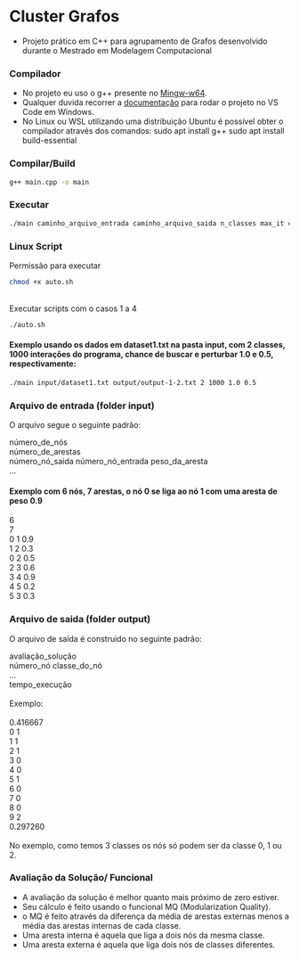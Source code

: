 # Cluster Grafos
 - Projeto prático em C++ para agrupamento de Grafos desenvolvido durante o Mestrado em Modelagem Computacional

### Compilador
 - No projeto eu uso o g++ presente no [Mingw-w64](https://www.mingw-w64.org/downloads/).
 - Qualquer duvida recorrer a [documentação](https://code.visualstudio.com/docs/cpp/config-mingw) para rodar o projeto no VS Code em Windows.
 - No Linux ou WSL utilizando uma distribuição Ubuntu é possível obter o compilador através dos comandos:
 sudo apt install g++
 sudo apt install build-essential

### Compilar/Build

```bash
g++ main.cpp -o main
```

### Executar

```bash
./main caminho_arquivo_entrada caminho_arquivo_saida n_classes max_it chance_buscar chance_perturbar
```

### Linux Script

Permissão para executar
```bash
chmod +x auto.sh
```
<br>
Executar scripts com o casos 1 a 4

```bash
./auto.sh
```

#### Exemplo usando os dados em dataset1.txt na pasta input, com 2 classes, 1000 interações do programa, chance de buscar e perturbar 1.0 e 0.5, respectivamente:  

```bash
./main input/dataset1.txt output/output-1-2.txt 2 1000 1.0 0.5
```

### Arquivo de entrada (folder input)
O arquivo segue o seguinte padrão: <br>

número_de_nós <br>
número_de_arestas <br>
número_nó_saida número_nó_entrada peso_da_aresta <br>
... <br>

#### Exemplo com 6 nós, 7 arestas, o nó 0 se liga ao nó 1 com uma aresta de peso 0.9

6 <br>
7 <br>
0 1 0.9 <br>
1 2 0.3 <br>
0 2 0.5 <br>
2 3 0.6 <br>
3 4 0.9 <br>
4 5 0.2 <br>
5 3 0.3 <br>

### Arquivo de saida (folder output)
O arquivo de saída é construido no seguinte padrão: <br>

avaliação_solução <br>
número_nó classe_do_nó <br>
... <br>
tempo_execução <br>
<br>
Exemplo: <br> 
<br>
0.416667 <br>
0 1 <br>
1 1 <br>
2 1 <br>
3 0 <br>
4 0 <br>
5 1 <br>
6 0 <br>
7 0 <br>
8 0 <br>
9 2 <br>
0.297260 <br>
<br>
No exemplo, como temos 3 classes os nós só podem ser da classe 0, 1 ou 2.
  
### Avaliação da Solução/ Funcional
 - A avaliação da solução é melhor quanto mais próximo de zero estiver. 
 - Seu cálculo é feito usando o funcional MQ (Modularization Quality).
 - o MQ é feito através da diferença da média de arestas externas menos a média das arestas internas de cada classe.
 - Uma aresta interna é aquela que liga a dois nós da mesma classe.
 - Uma aresta externa é aquela que liga dois nós de classes diferentes.
